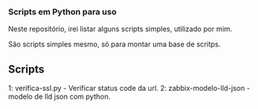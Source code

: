 ### Scripts em Python para uso

Neste repositório, irei listar alguns scripts simples, utilizado por mim.

São scripts simples mesmo, só para montar uma base de scritps.


## Scripts

1: verifica-ssl.py - Verificar status code da url.
2: zabbix-modelo-lld-json - modelo de lld json com python.
